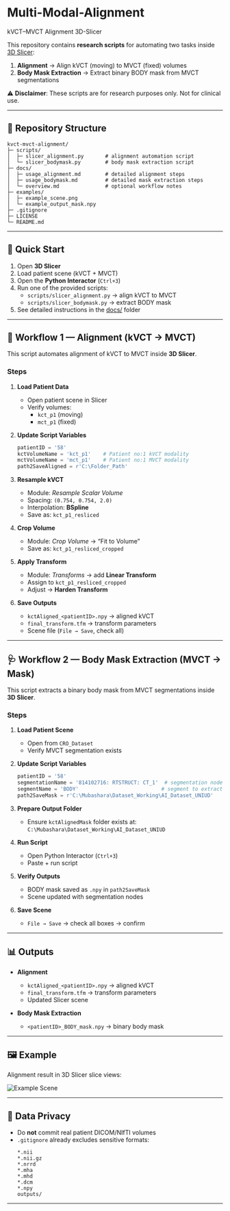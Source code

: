 # Multi-Modal-Alignment
kVCT–MVCT Alignment 3D-Slicer

This repository contains **research scripts** for automating two tasks inside [3D Slicer](https://www.slicer.org/):

1. **Alignment** → Align kVCT (moving) to MVCT (fixed) volumes  
2. **Body Mask Extraction** → Extract binary BODY mask from MVCT segmentations  

⚠️ **Disclaimer**: These scripts are for research purposes only. Not for clinical use.

---

## 📂 Repository Structure

```
kvct-mvct-alignment/
├─ scripts/
│  ├─ slicer_alignment.py       # alignment automation script
│  └─ slicer_bodymask.py        # body mask extraction script
├─ docs/
│  ├─ usage_alignment.md        # detailed alignment steps
│  ├─ usage_bodymask.md         # detailed mask extraction steps
│  └─ overview.md               # optional workflow notes
├─ examples/
│  ├─ example_scene.png
│  └─ example_output_mask.npy
├─ .gitignore
├─ LICENSE
└─ README.md
```

---

## 🚀 Quick Start

1. Open **3D Slicer**  
2. Load patient scene (kVCT + MVCT)  
3. Open the **Python Interactor** (`Ctrl+3`)  
4. Run one of the provided scripts:  
   - `scripts/slicer_alignment.py` → align kVCT to MVCT  
   - `scripts/slicer_bodymask.py` → extract BODY mask  
5. See detailed instructions in the [docs/](docs/) folder  

---

## 🩻 Workflow 1 — Alignment (kVCT → MVCT)

This script automates alignment of kVCT to MVCT inside **3D Slicer**.

### Steps
1. **Load Patient Data**
   - Open patient scene in Slicer  
   - Verify volumes:  
     - `kct_p1` (moving)  
     - `mct_p1` (fixed)

2. **Update Script Variables**
   ```python
   patientID = '58'
   kctVolumeName = 'kct_p1'    # Patient no:1 kVCT modality
   mctVolumeName = 'mct_p1'    # Patient no:1 MVCT modality
   path2SaveAligned = r'C:\Folder_Path'
   ```

3. **Resample kVCT**
   - Module: *Resample Scalar Volume*  
   - Spacing: `(0.754, 0.754, 2.0)`  
   - Interpolation: **BSpline**  
   - Save as: `kct_p1_resliced`

4. **Crop Volume**
   - Module: *Crop Volume* → “Fit to Volume”  
   - Save as: `kct_p1_resliced_cropped`

5. **Apply Transform**
   - Module: *Transforms* → add **Linear Transform**  
   - Assign to `kct_p1_resliced_cropped`  
   - Adjust → **Harden Transform**

6. **Save Outputs**
   - `kctAligned_<patientID>.npy` → aligned kVCT  
   - `final_transform.tfm` → transform parameters  
   - Scene file (`File → Save`, check all)

---

## 🩺 Workflow 2 — Body Mask Extraction (MVCT → Mask)

This script extracts a binary body mask from MVCT segmentations inside **3D Slicer**.

### Steps
1. **Load Patient Scene**
   - Open from `CRO_Dataset`  
   - Verify MVCT segmentation exists  

2. **Update Script Variables**
   ```python
   patientID = '58'
   segmentationName = '814102716: RTSTRUCT: CT_1'  # segmentation node in Slicer
   segmentName = 'BODY'                           # segment to extract
   path2SaveMask = r'C:\Mubashara\Dataset_Working\AI_Dataset_UNIUD'
   ```

3. **Prepare Output Folder**
   - Ensure `kctAlignedMask` folder exists at:  
     `C:\Mubashara\Dataset_Working\AI_Dataset_UNIUD`

4. **Run Script**
   - Open Python Interactor (`Ctrl+3`)  
   - Paste + run script  

5. **Verify Outputs**
   - BODY mask saved as `.npy` in `path2SaveMask`  
   - Scene updated with segmentation nodes  

6. **Save Scene**
   - `File → Save` → check all boxes → confirm  

---

## 📊 Outputs

- **Alignment**  
  - `kctAligned_<patientID>.npy` → aligned kVCT  
  - `final_transform.tfm` → transform parameters  
  - Updated Slicer scene  

- **Body Mask Extraction**  
  - `<patientID>_BODY_mask.npy` → binary body mask  

---

## 🖼 Example

Alignment result in 3D Slicer slice views:

![Example Scene](examples/example_scene.png)

---

## 🚫 Data Privacy

- Do **not** commit real patient DICOM/NIfTI volumes  
- `.gitignore` already excludes sensitive formats:  
  ```
  *.nii
  *.nii.gz
  *.nrrd
  *.mha
  *.mhd
  *.dcm
  *.npy
  outputs/
  ```

---

